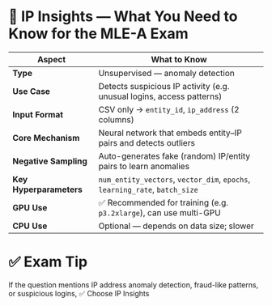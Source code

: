# 📘 IP Insights — What You Need to Know for the MLE-A Exam

| **Aspect**              | **What to Know**                                                            |
| ----------------------- | --------------------------------------------------------------------------- |
| **Type**                | Unsupervised — anomaly detection                                            |
| **Use Case**            | Detects suspicious IP activity (e.g. unusual logins, access patterns)       |
| **Input Format**        | CSV only → `entity_id`, `ip_address` (2 columns)                            |
| **Core Mechanism**      | Neural network that embeds entity–IP pairs and detects outliers             |
| **Negative Sampling**   | Auto-generates fake (random) IP/entity pairs to learn anomalies             |
| **Key Hyperparameters** | `num_entity_vectors`, `vector_dim`, `epochs`, `learning_rate`, `batch_size` |
| **GPU Use**             | ✅ Recommended for training (e.g. `p3.2xlarge`), can use multi-GPU           |
| **CPU Use**             | Optional — depends on data size; slower                                     |


# ✅ Exam Tip
If the question mentions IP address anomaly detection, fraud-like patterns, or suspicious logins,
✅ Choose IP Insights
